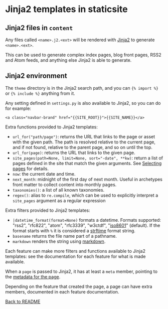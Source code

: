# Jinja2 templates in staticsite

## Jinja2 files in `content`

Any files called `<name>.j2.<ext>` will be rendered with
[Jinja2](http://jinja.pocoo.org/) to generate `<name>.<ext>`.

This can be used to generate complex index pages, blog front pages, RSS2 and
Atom feeds, and anything else Jinja2 is able to generate.


## Jinja2 environment

The `theme` directory is in the Jinja2 search path, and you can `{% import %}`
or `{% include %}` anything from it.

Any setting defined in `settings.py` is also available to Jinja2, so you can do
for example:

```jinja2
<a class="navbar-brand" href="{{SITE_ROOT}}">{{SITE_NAME}}</a>
```

Extra functions provided to Jinja2 templates:

 * `url_for("path/page")`: returns the URL that links to the page or asset with
   the given path. The path is resolved relative to the current page, and if
   not found, relative to the parent page, and so on until the top.
 * `url_for(page)`: returns the URL that links to the given page.
 * `site_pages(path=None, limit=None, sort="-date", **kw)`: return a list of
   pages defined in the site that match the given arguments. See
   [Selecting pages](page_filter.md) for details.
 * `now`: the current date and time.
 * `next_month`: midnight of the first day of next month. Useful in archetypes
   front matter to collect content into monthly pages.
 * `taxonomies()`: a list of all known taxonomies.
 * `regex()`: alias to `re.compile`, which can be used to explicitly interpret
   a `site_pages` argument as a regular expression

Extra filters provided to Jinja2 templates:

 * `|datetime_format(format=None)` formats a datetime. Formats
   supported: "rss2", "rfc822", "atom", "rfc3339", "w3ctdf",
   "[iso8601](https://xkcd.com/1179/)" (default). If the format
   starts with `%` it is considered a [strftime](http://strftime.org/)
   format string.
 * `basename` returns the file name part of a pathname.
 * `markdown` renders the string using [markdown](markdown.md).

Each feature can make more filters and functions available to Jinja2 templates:
see the documentation for each feature for what is made available.

When a `page` is passed to Jinja2, it has at least a `meta` member, pointing to
the [metadata for the page](metadata.md).

Depending on the feature that created the page, a page can have extra members,
documented in each feature documentation.


[Back to README](../README.md)
